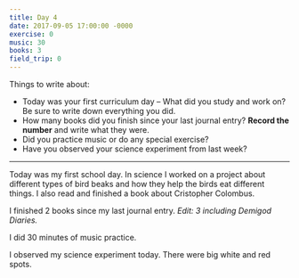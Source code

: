 ```yaml
---
title: Day 4
date: 2017-09-05 17:00:00 -0000
exercise: 0
music: 30
books: 3
field_trip: 0
---
```

Things to write about:

* Today was your first curriculum day – What did you study and work on? Be sure to write down everything you did.
* How many books did you finish since your last journal entry? **Record the number** and write what they were.
* Did you practice music or do any special exercise?
* Have you observed your science experiment from last week?

***

 Today was my first school day. In science I worked on a project about different types of bird beaks and how they help the birds eat different things. I also read and finished a book about Cristopher Colombus.

 I finished 2 books since my last journal entry. *Edit: 3 including Demigod Diaries.*

 I did 30 minutes of music practice.

 I observed my science experiment today. There were big white and red spots.
